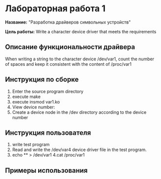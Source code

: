 # Лабораторная работа 1

**Название:** "Разработка драйверов символьных устройств"

**Цель работы:** Write a character device driver that meets the requirements

## Описание функциональности драйвера

When writing a string to the character device /dev/var1, count the number of spaces and keep it consistent with the content of /proc/var1

## Инструкция по сборке

1. Enter the source program directory
2. execute make
3. execute insmod var1.ko
4. View device number: 
5. Create a device node in the /dev directory according to the device number
  

## Инструкция пользователя

1. write test program
2. Read and write the /dev/var4 device driver file in the test program.
3. echo ** > /dev/var1
4.cat /proc/var1

## Примеры использования

